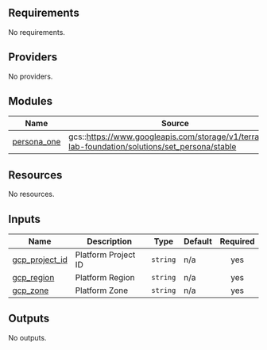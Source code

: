 ## Requirements

No requirements.

## Providers

No providers.

## Modules

| Name | Source | Version |
|------|--------|---------|
| <a name="module_persona_one"></a> [persona\_one](#module\_persona\_one) | gcs::https://www.googleapis.com/storage/v1/terraform-lab-foundation/solutions/set_persona/stable | n/a |

## Resources

No resources.

## Inputs

| Name | Description | Type | Default | Required |
|------|-------------|------|---------|:--------:|
| <a name="input_gcp_project_id"></a> [gcp\_project\_id](#input\_gcp\_project\_id) | Platform Project ID | `string` | n/a | yes |
| <a name="input_gcp_region"></a> [gcp\_region](#input\_gcp\_region) | Platform Region | `string` | n/a | yes |
| <a name="input_gcp_zone"></a> [gcp\_zone](#input\_gcp\_zone) | Platform Zone | `string` | n/a | yes |

## Outputs

No outputs.
